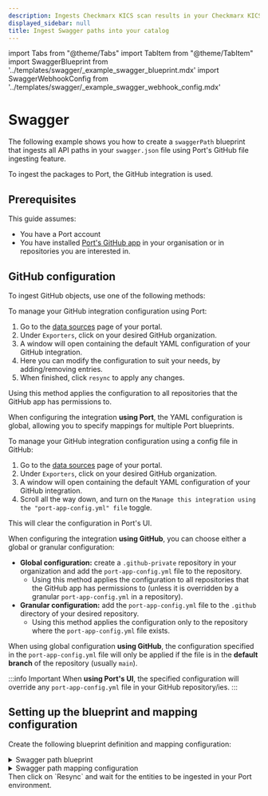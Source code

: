 ```yaml
---
description: Ingests Checkmarx KICS scan results in your Checkmarx KICS file using Port's GitHub file ingesting feature.
displayed_sidebar: null
title: Ingest Swagger paths into your catalog
---
```


import Tabs from "@theme/Tabs"
import TabItem from "@theme/TabItem"
import SwaggerBlueprint from '../templates/swagger/\_example_swagger_blueprint.mdx'
import SwaggerWebhookConfig from '../templates/swagger/\_example_swagger_webhook_config.mdx'

# Swagger
The following example shows you how to create a `swaggerPath` blueprint that ingests all API paths in your `swagger.json` file using Port's GitHub file ingesting feature.

To ingest the packages to Port, the GitHub integration is used.


## Prerequisites
This guide assumes:
- You have a Port account
- You have installed [Port's GitHub app](docs/build-your-software-catalog/sync-data-to-catalog/git/github/installation.md) in your organisation or in repositories you are interested in.

## GitHub configuration

To ingest GitHub objects, use one of the following methods:

<Tabs queryString="method">

<TabItem label="Using Port's UI" value="port">

To manage your GitHub integration configuration using Port:

1. Go to the [data sources](https://app.getport.io/settings/data-sources) page of your portal.
2. Under `Exporters`, click on your desired GitHub organization.
3. A window will open containing the default YAML configuration of your GitHub integration.
4. Here you can modify the configuration to suit your needs, by adding/removing entries.
5. When finished, click `resync` to apply any changes.

Using this method applies the configuration to all repositories that the GitHub app has permissions to.

When configuring the integration **using Port**, the YAML configuration is global, allowing you to specify mappings for multiple Port blueprints.

</TabItem>

<TabItem label="Using GitHub" value="github">

To manage your GitHub integration configuration using a config file in GitHub:

1. Go to the [data sources](https://app.getport.io/settings/data-sources) page of your portal.
2. Under `Exporters`, click on your desired GitHub organization.
3. A window will open containing the default YAML configuration of your GitHub integration.
4. Scroll all the way down, and turn on the `Manage this integration using the "port-app-config.yml" file` toggle.

This will clear the configuration in Port's UI.

When configuring the integration **using GitHub**, you can choose either a global or granular configuration:

- **Global configuration:** create a `.github-private` repository in your organization and add the `port-app-config.yml` file to the repository.
  - Using this method applies the configuration to all repositories that the GitHub app has permissions to (unless it is overridden by a granular `port-app-config.yml` in a repository).
- **Granular configuration:** add the `port-app-config.yml` file to the `.github` directory of your desired repository.
  - Using this method applies the configuration only to the repository where the `port-app-config.yml` file exists.

When using global configuration **using GitHub**, the configuration specified in the `port-app-config.yml` file will only be applied if the file is in the **default branch** of the repository (usually `main`).

</TabItem>

</Tabs>

:::info Important
When **using Port's UI**, the specified configuration will override any `port-app-config.yml` file in your GitHub repository/ies.
:::

## Setting up the blueprint and mapping configuration

Create the following blueprint definition and mapping configuration:

<details>
<summary>Swagger path blueprint</summary>

```json showLineNumbers
{
  "identifier": "swaggerPath",
  "description": "This blueprint represents a Swagger path in our software catalog",
  "title": "Swagger API Paths",
  "icon": "Swagger",
  "schema": {
    "properties": {
      "method": {
        "type": "string",
        "title": "Method",
        "default": "get",
        "enum": ["get", "post", "delete", "put", "patch"],
        "enumColors": {
          "get": "yellow",
          "post": "green",
          "delete": "red",
          "put": "purple",
          "patch": "purple"
        }
      },
      "host": {
        "type": "string",
        "title": "API Base URL",
        "format": "url"
      },
      "path": {
        "title": "Path",
        "type": "string"
      },
      "parameters": {
        "items": {
          "type": "object"
        },
        "title": "Parameters",
        "type": "array"
      },
      "responses": {
        "title": "Responses",
        "type": "object"
      },
      "description": {
        "title": "Description",
        "type": "string"
      },
      "version": {
        "title": "Version",
        "type": "string"
      },
      "summary": {
        "title": "Summary",
        "type": "string"
      }
    },
    "required": []
  },
  "mirrorProperties": {},
  "calculationProperties": {},
  "relations": {}
}
```

</details>

<details>
<summary>Swagger path mapping configuration</summary>

```yaml showLineNumbers
resources:
  - kind: file
    selector:
      query: 'true'
      files:
        - path: '**/swagger.json' # or .yaml
    
    port:
      itemsToParse: '[. as $root | .paths | to_entries[] as $entries | {version: $root.info.version, host: $root.host, base_path: $root.basePath, title: $root.info.title, path: $entries.key, methods: ($entries.value | to_entries[] as $inner | {method: ($inner.key), rest: $inner.value, path: $entries.key})}][] | {id: .title + "-" + .path + .methods.method, path, method: .methods.method, summary: .methods.rest.summary, description: .methods.rest.description, parameters: .methods.rest.parameters, responses: .methods.rest.responses, project: .title, version, host: "https://" + .host + .base_path}'
      entity:
        mappings:
          identifier: '.item.id | sub("[^A-Za-z0-9@_.:/=-]"; "-"; "g")'
          title: .item.method + .item.path
          blueprint: '"swaggerPath"'
          properties:
            method: .item.method
            host: .item.host
            path: .item.path
            parameters: .item.parameters
            responses: .item.responses
            description: .item.description
            version: .item.version
            summary: .item.summary
          relations: {}
```

</details>
Then click on `Resync` and wait for the entities to be ingested in your Port environment.
